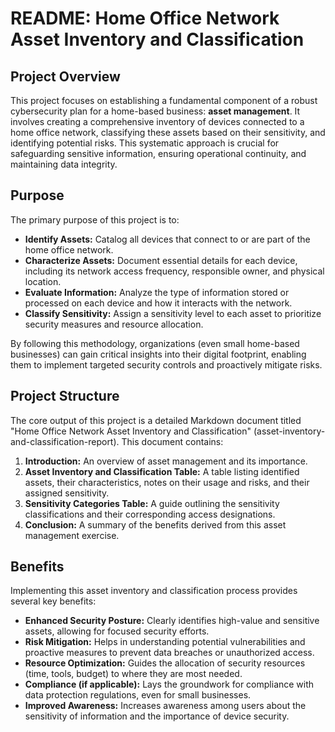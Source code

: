 # **README: Home Office Network Asset Inventory and Classification**

## **Project Overview**

This project focuses on establishing a fundamental component of a robust cybersecurity plan for a home-based business: **asset management**. It involves creating a comprehensive inventory of devices connected to a home office network, classifying these assets based on their sensitivity, and identifying potential risks. This systematic approach is crucial for safeguarding sensitive information, ensuring operational continuity, and maintaining data integrity.

## **Purpose**

The primary purpose of this project is to:

* **Identify Assets:** Catalog all devices that connect to or are part of the home office network.  
* **Characterize Assets:** Document essential details for each device, including its network access frequency, responsible owner, and physical location.  
* **Evaluate Information:** Analyze the type of information stored or processed on each device and how it interacts with the network.  
* **Classify Sensitivity:** Assign a sensitivity level to each asset to prioritize security measures and resource allocation.

By following this methodology, organizations (even small home-based businesses) can gain critical insights into their digital footprint, enabling them to implement targeted security controls and proactively mitigate risks.

## **Project Structure**

The core output of this project is a detailed Markdown document titled "Home Office Network Asset Inventory and Classification" (asset-inventory-and-classification-report). This document contains:

1. **Introduction:** An overview of asset management and its importance.  
2. **Asset Inventory and Classification Table:** A table listing identified assets, their characteristics, notes on their usage and risks, and their assigned sensitivity.  
3. **Sensitivity Categories Table:** A guide outlining the sensitivity classifications and their corresponding access designations.  
4. **Conclusion:** A summary of the benefits derived from this asset management exercise. 

## **Benefits**

Implementing this asset inventory and classification process provides several key benefits:

* **Enhanced Security Posture:** Clearly identifies high-value and sensitive assets, allowing for focused security efforts.  
* **Risk Mitigation:** Helps in understanding potential vulnerabilities and proactive measures to prevent data breaches or unauthorized access.  
* **Resource Optimization:** Guides the allocation of security resources (time, tools, budget) to where they are most needed.  
* **Compliance (if applicable):** Lays the groundwork for compliance with data protection regulations, even for small businesses.  
* **Improved Awareness:** Increases awareness among users about the sensitivity of information and the importance of device security.

 